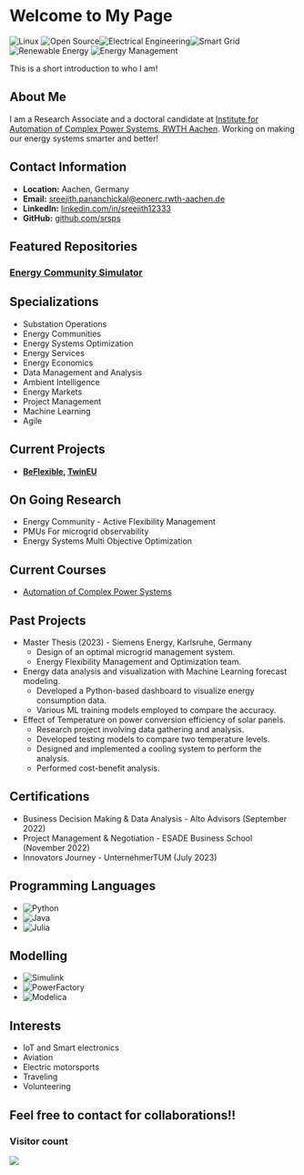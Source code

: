 # Welcome to My Page
![Linux](https://img.shields.io/badge/Linux-FCC624?style=flat-square&logo=linux&logoColor=black)   ![Open Source](https://img.shields.io/badge/Open%20Source-OSBrightGreen?style=flat-square)![Electrical Engineering](https://img.shields.io/badge/Electrical%20Engineering-EE9900?style=flat-square&logo=ieee&logoColor=white)![Smart Grid](https://img.shields.io/badge/Smart%20Grid-1B5E20?style=flat-square)![Renewable Energy](https://img.shields.io/badge/Renewable%20Energy-4CAF50?style=flat-square)
![Energy Management](https://img.shields.io/badge/Energy%20Management-FF6F00?style=flat-square)



  
This is a short introduction to who I am!

## About Me

I am a Research Associate and a doctoral candidate at [Institute for Automation of Complex Power Systems, RWTH Aachen](https://www.acs.eonerc.rwth-aachen.de/cms/E-ON-ERC-ACS/Das-Institut/~dsko/Ueber-ACS/lidx/1/). Working on making our energy systems smarter and better!

## Contact Information

- **Location:** Aachen, Germany
- **Email:** [sreejith.pananchickal@eonerc.rwth-aachen.de](mailto:sreejith.pananchickal@eonerc.rwth-aachen.de)
- **LinkedIn:** [linkedin.com/in/sreejith12333](https://linkedin.com/in/sreejith12333)
- **GitHub:** [github.com/srsps](https://github.com/srsps)
## Featured Repositories

### [Energy Community Simulator]((https://github.com/anon98/EC-simulator))

## Specializations

- Substation Operations
- Energy Communities
- Energy Systems Optimization
- Energy Services
- Energy Economics
- Data Management and Analysis
- Ambient Intelligence
- Energy Markets
- Project Management
- Machine Learning
- Agile

## Current Projects

- **[BeFlexible](https://beflexible.eu/), [TwinEU](https://twineu.net/)**

## On Going Research

- Energy Community - Active Flexibility Management
- PMUs For microgrid observability
- Energy Systems Multi Objective Optimization

## Current Courses

- [Automation of Complex Power Systems](https://www.acs.eonerc.rwth-aachen.de/cms/e-on-erc-acs/studium/lehrveranstaltungen/~dsci/automation-of-complex-power-systems/?lidx=1)

## Past Projects

- Master Thesis (2023) - Siemens Energy, Karlsruhe, Germany
  - Design of an optimal microgrid management system.
  - Energy Flexibility Management and Optimization team.
- Energy data analysis and visualization with Machine Learning forecast modeling.
  - Developed a Python-based dashboard to visualize energy consumption data.
  - Various ML training models employed to compare the accuracy.
- Effect of Temperature on power conversion efficiency of solar panels.
  - Research project involving data gathering and analysis.
  - Developed testing models to compare two temperature levels.
  - Designed and implemented a cooling system to perform the analysis.
  - Performed cost-benefit analysis.

## Certifications

- Business Decision Making & Data Analysis - Alto Advisors (September 2022)
- Project Management & Negotiation - ESADE Business School (November 2022)
- Innovators Journey - UnternehmerTUM (July 2023)

## Programming Languages

- ![Python](https://img.shields.io/badge/Python-3776AB?style=flat-square&logo=python&logoColor=white)
- ![Java](https://img.shields.io/badge/Java-007396?style=flat-square&logo=java&logoColor=white)
- ![Julia](https://img.shields.io/badge/Julia-9558B2?style=flat-square&logo=julia&logoColor=white)

## Modelling

- ![Simulink](https://img.shields.io/badge/Simulink-4DB6AC?style=flat-square&logo=MathWorks&logoColor=white)
- ![PowerFactory](https://img.shields.io/badge/PowerFactory-FF6F00?style=flat-square&logo=Digsilent&logoColor=white)
- ![Modelica](https://img.shields.io/badge/Modelica-3E8ACC?style=flat-square&logo=Modelica&logoColor=white)


## Interests

- IoT and Smart electronics
- Aviation
- Electric motorsports
- Traveling
- Volunteering

## Feel free to contact for collaborations!!
### Visitor count
<img src="https://profile-counter.glitch.me/anon98/count.svg" />
